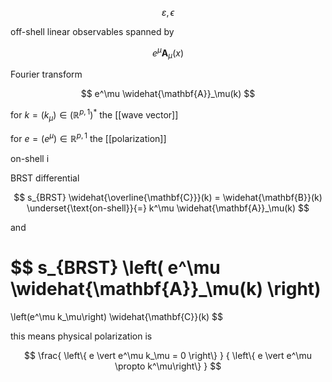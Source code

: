 
$$
  \varepsilon, \epsilon
$$

off-shell linear observables spanned by

$$
  e^\mu \mathbf{A}_\mu(x)
$$


Fourier transform

$$
  e^\mu \widehat{\mathbf{A}}_\mu(k)
$$

for $k = (k_\mu) \in (\mathbb{R}^{p,1})^\ast$ the [[wave vector]]

for $e = (e^\mu) \in \mathbb{R}^{p,1}$ the [[polarization]]

on-shell i

BRST differential


$$
  s_{BRST} \widehat{\overline{\mathbf{C}}}(k)
    =
  \widehat{\mathbf{B}}(k)
    \underset{\text{on-shell}}{=}
  k^\mu \widehat{\mathbf{A}}_\mu(k)
$$

and

$$
  s_{BRST}
  \left(
    e^\mu \widehat{\mathbf{A}}_\mu(k)
  \right)
  =
  \left(e^\mu k_\mu\right) \widehat{\mathbf{C}}(k)
$$

this means physical polarization is

$$
  \frac{
    \left\{
      e \vert e^\mu k_\mu = 0
    \right\}
  }
  {
    \left\{ e \vert e^\mu \propto k^\mu\right\}
  }
$$




